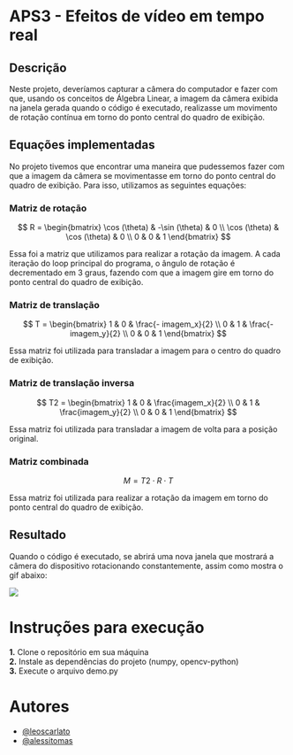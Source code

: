 # APS3 - Efeitos de vídeo em tempo real

## Descrição

Neste projeto, deveríamos capturar a câmera do computador e fazer com que, usando os conceitos de Álgebra Linear, a imagem da câmera exibida na janela gerada quando o código é executado, realizasse um movimento de rotação contínua em torno do ponto central do quadro de exibição.

## Equações implementadas

No projeto tivemos que encontrar uma maneira que pudessemos fazer com que a imagem da câmera se movimentasse em torno do ponto central do quadro de exibição. Para isso, utilizamos as seguintes equações:

### Matriz de rotação

$$
R = 
\begin{bmatrix}
\cos (\theta) & -\sin (\theta) & 0 \\
\cos (\theta) & \cos (\theta) & 0 \\
0 & 0 & 1
\end{bmatrix}
$$

Essa foi a matriz que utilizamos para realizar a rotação da imagem. A cada iteração do loop principal do programa, o ângulo de rotação é decrementado em 3 graus, fazendo com que a imagem gire em torno do ponto central do quadro de exibição.

### Matriz de translação

$$
T =
\begin{bmatrix}
1 & 0 & \frac{- imagem_x}{2} \\
0 & 1 & \frac{- imagem_y}{2} \\
0 & 0 & 1
\end{bmatrix}
$$

Essa matriz foi utilizada para transladar a imagem para o centro do quadro de exibição.

### Matriz de translação inversa

$$
T2 = 
\begin{bmatrix}
1 & 0 & \frac{imagem_x}{2} \\
0 & 1 & \frac{imagem_y}{2} \\
0 & 0 & 1
\end{bmatrix}
$$

Essa matriz foi utilizada para transladar a imagem de volta para a posição original.

### Matriz combinada

$$
M = T2 \cdot R \cdot T
$$

Essa matriz foi utilizada para realizar a rotação da imagem em torno do ponto central do quadro de exibição.

## Resultado

Quando o código é executado, se abrirá uma nova janela que mostrará a câmera do dispositivo rotacionando constantemente, assim como mostra o gif abaixo:

![](girando2.gif)


# Instruções para execução

**1.** Clone o repositório em sua máquina <br>
**2.** Instale as dependências do projeto (numpy, opencv-python) <br>
**3.** Execute o arquivo demo.py

# Autores

- [@leoscarlato](https://github.com/leoscarlato)
- [@alessitomas](https://github.com/alessitomas)
